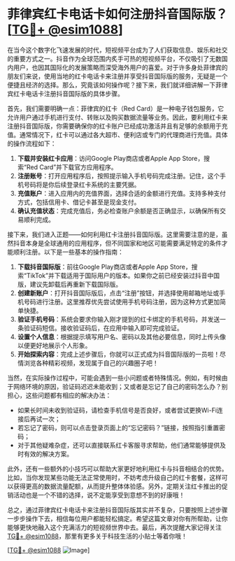 # 菲律宾红卡电话卡如何注册抖音国际版？[[TG💪+ @esim1088](https://t.me/s/esim1088)]

在当今这个数字化飞速发展的时代，短视频平台成为了人们获取信息、娱乐和社交的重要方式之一。抖音作为全球范围内炙手可热的短视频平台，不仅吸引了无数国内用户，也因其国际化的发展策略而深受海外用户的喜爱。对于许多身处菲律宾的朋友们来说，使用当地的红卡电话卡来注册并享受抖音国际版的服务，无疑是一个便捷且经济的选择。那么，究竟该如何操作呢？接下来，我们就详细讲解一下菲律宾红卡电话卡注册抖音国际版的具体步骤。

首先，我们需要明确一点：菲律宾的红卡（Red Card）是一种电子钱包服务，它允许用户通过手机进行支付、转账以及购买数据流量等业务。因此，要利用红卡来注册抖音国际版，你需要确保你的红卡账户已经成功激活并且有足够的余额用于充值。通常情况下，红卡可以通过各大超市、便利店或专门的代理商进行充值。具体的操作流程如下：

1. **下载并安装红卡应用**：访问Google Play商店或者Apple App Store，搜索“Red Card”并下载官方应用程序。
2. **注册账号**：打开应用程序后，按照提示输入手机号码完成注册。记住，这个手机号码将是你后续登录红卡系统的主要凭据。
3. **充值账户**：进入应用内的充值界面，选择合适的金额进行充值。支持多种支付方式，包括信用卡、借记卡甚至是现金支付。
4. **确认充值状态**：完成充值后，务必检查账户余额是否正确显示，以确保所有交易顺利完成。

接下来，我们进入正题——如何利用红卡注册抖音国际版。这里需要注意的是，虽然抖音本身是全球通用的应用程序，但不同国家和地区可能需要满足特定的条件才能顺利注册。以下是一些基本的操作指南：

1. **下载抖音国际版**：前往Google Play商店或者Apple App Store，搜索“TikTok”并下载适用于国际用户的版本。如果你之前已经安装过抖音中国版，建议先卸载后再重新下载国际版。
2. **创建新账户**：打开抖音国际版后，点击“注册”按钮，并选择使用邮箱地址或手机号码进行注册。这里推荐优先尝试使用手机号码注册，因为这种方式更加简单快捷。
3. **验证手机号码**：系统会要求你输入刚才提到的红卡绑定的手机号码，并发送一条验证码短信。接收验证码后，在应用中输入即可完成验证。
4. **设置个人信息**：根据提示填写用户名、密码以及其他必要信息，同时上传头像以便更好地展示个人形象。
5. **开始探索内容**：完成上述步骤后，你就可以正式成为抖音国际版的一员啦！尽情浏览各种精彩视频，发现属于自己的兴趣圈子吧！

当然，在实际操作过程中，可能会遇到一些小问题或者特殊情况。例如，有时候由于网络环境的原因，验证码迟迟未能收到；又或者是忘记了自己的密码怎么办？别担心，这些问题都有相应的解决办法：

- 如果长时间未收到验证码，请检查手机信号是否良好，或者尝试更换Wi-Fi连接后再试一次；
- 若忘记了密码，则可以点击登录页面上的“忘记密码？”链接，按照指引重置密码；
- 对于其他疑难杂症，还可以直接联系红卡客服寻求帮助，他们通常能够提供及时有效的解决方案。

此外，还有一些额外的小技巧可以帮助大家更好地利用红卡与抖音相结合的优势。比如，当你发现某些功能无法正常使用时，不妨考虑升级自己的红卡套餐，这样可以获得更高的数据流量配额，从而提升整体体验感。另外，定期关注红卡推出的促销活动也是一个不错的选择，说不定能享受到意想不到的好康哦！

总之，通过菲律宾红卡电话卡来注册抖音国际版其实并不复杂，只要按照上述步骤一步步操作下去，相信每位用户都能轻松搞定。希望这篇文章对你有所帮助，让你能够更快地融入这个充满活力的短视频世界中去。最后，再次提醒大家记得关注[TG💪+ @esim1088](https://t.me/s/esim1088)，那里有更多关于科技生活的小贴士等着你哦！

[[TG💪+ @esim1088](https://t.me/s/esim1088) ![Image](https://i.postimg.cc/4NQfJmqS/Snipaste-2025-05-13-00-14-12.png)]